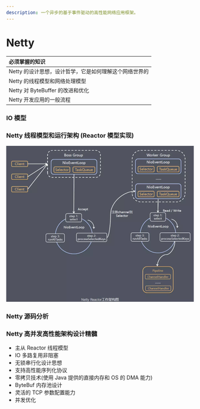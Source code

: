 ```yaml
---
description: 一个异步的基于事件驱动的高性能网络应用框架。
---
```


# Netty

| 必须掌握的知识 |
| :--- |
| Netty 的设计思想，设计哲学，它是如何理解这个网络世界的 |
| Netty 的线程模型和网络处理模型 |
| Netty 对 ByteBuffer 的改进和优化 |
| Netty 开发应用的一般流程 |

### IO 模型



### Netty 线程模型和运行架构 \(Reactor 模型实现\)

![Netty Reactor](../.gitbook/assets/image%20%2893%29.png)

### Netty 源码分析



### Netty 高并发高性能架构设计精髓

* 主从 Reactor 线程模型
* IO 多路复用非阻塞
* 无锁串行化设计思想
* 支持高性能序列化协议
* 零拷贝技术\(使用 Java 提供的直接内存和 OS 的 DMA 能力\)
* ByteBuf 内存池设计
* 灵活的 TCP 参数配置能力
* 并发优化



